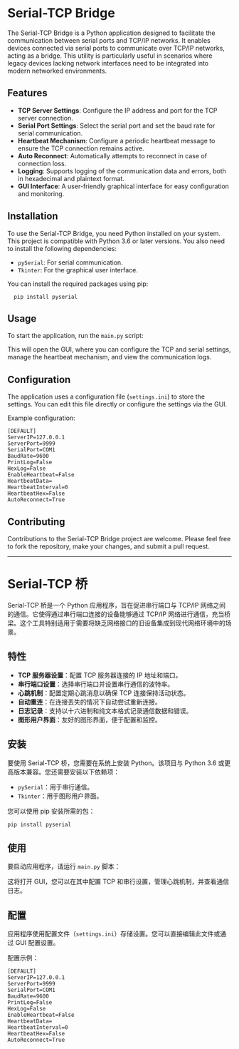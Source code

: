 # Serial-TCP Bridge

The Serial-TCP Bridge is a Python application designed to facilitate the communication between serial ports and TCP/IP
networks. It enables devices connected via serial ports to communicate over TCP/IP networks, acting as a bridge. This
utility is particularly useful in scenarios where legacy devices lacking network interfaces need to be integrated into
modern networked environments.

## Features

- **TCP Server Settings**: Configure the IP address and port for the TCP server connection.
- **Serial Port Settings**: Select the serial port and set the baud rate for serial communication.
- **Heartbeat Mechanism**: Configure a periodic heartbeat message to ensure the TCP connection remains active.
- **Auto Reconnect**: Automatically attempts to reconnect in case of connection loss.
- **Logging**: Supports logging of the communication data and errors, both in hexadecimal and plaintext format.
- **GUI Interface**: A user-friendly graphical interface for easy configuration and monitoring.

## Installation

To use the Serial-TCP Bridge, you need Python installed on your system. This project is compatible with Python 3.6 or
later versions. You also need to install the following dependencies:

- `pySerial`: For serial communication.
- `Tkinter`: For the graphical user interface.

You can install the required packages using pip:

```
  pip install pyserial
```

## Usage

To start the application, run the `main.py` script:

This will open the GUI, where you can configure the TCP and serial settings, manage the heartbeat mechanism, and view
the communication logs.

## Configuration

The application uses a configuration file (`settings.ini`) to store the settings. You can edit this file directly or
configure the settings via the GUI.

Example configuration:

```
[DEFAULT]
ServerIP=127.0.0.1
ServerPort=9999
SerialPort=COM1
BaudRate=9600
PrintLog=False
HexLog=False
EnableHeartbeat=False
HeartbeatData=
HeartbeatInterval=0
HeartbeatHex=False
AutoReconnect=True
```

## Contributing

Contributions to the Serial-TCP Bridge project are welcome. Please feel free to fork the repository, make your changes,
and submit a pull request.

---

# Serial-TCP 桥

Serial-TCP 桥是一个 Python 应用程序，旨在促进串行端口与 TCP/IP 网络之间的通信。它使得通过串行端口连接的设备能够通过 TCP/IP
网络进行通信，充当桥梁。这个工具特别适用于需要将缺乏网络接口的旧设备集成到现代网络环境中的场景。

## 特性

- **TCP 服务器设置**：配置 TCP 服务器连接的 IP 地址和端口。
- **串行端口设置**：选择串行端口并设置串行通信的波特率。
- **心跳机制**：配置定期心跳消息以确保 TCP 连接保持活动状态。
- **自动重连**：在连接丢失的情况下自动尝试重新连接。
- **日志记录**：支持以十六进制和纯文本格式记录通信数据和错误。
- **图形用户界面**：友好的图形界面，便于配置和监控。

## 安装

要使用 Serial-TCP 桥，您需要在系统上安装 Python。该项目与 Python 3.6 或更高版本兼容。您还需要安装以下依赖项：

- `pySerial`：用于串行通信。
- `Tkinter`：用于图形用户界面。

您可以使用 pip 安装所需的包：

```
pip install pyserial
```

## 使用

要启动应用程序，请运行 `main.py` 脚本：

这将打开 GUI，您可以在其中配置 TCP 和串行设置，管理心跳机制，并查看通信日志。

## 配置

应用程序使用配置文件（`settings.ini`）存储设置。您可以直接编辑此文件或通过 GUI 配置设置。

配置示例：

```
[DEFAULT]
ServerIP=127.0.0.1
ServerPort=9999
SerialPort=COM1
BaudRate=9600
PrintLog=False
HexLog=False
EnableHeartbeat=False
HeartbeatData=
HeartbeatInterval=0
HeartbeatHex=False
AutoReconnect=True
```
